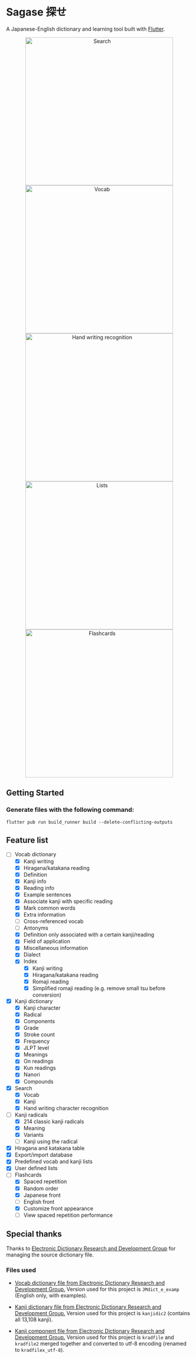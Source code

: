 # Sagase 探せ

A Japanese-English dictionary and learning tool built with [Flutter](https://docs.flutter.dev/).

<p align="center">
    <img width="400" alt="Search" src="https://user-images.githubusercontent.com/10720298/208696336-c4b5cab8-26d4-456a-bcbf-b2fe4e5ecc62.png"> 
    <img width="400" alt="Vocab" src="https://user-images.githubusercontent.com/10720298/208696345-4c77d60a-9528-4191-99fd-1ee8c0db6ebc.png">
    <img width="400" alt="Hand writing recognition" src="https://user-images.githubusercontent.com/10720298/209070998-3792e9c2-b14b-40e5-b686-283de429295e.png"> 
    <img width="400" alt="Lists" src="https://user-images.githubusercontent.com/10720298/208696348-b727ab3d-1d5c-4445-b20e-436cf8fc801c.png">
    <img width="400" alt="Flashcards" src="https://user-images.githubusercontent.com/10720298/208696328-d7a6c1c5-a7a9-487c-b078-32b82fa06aff.png">
</p>

## Getting Started

### Generate files with the following command:

```flutter pub run build_runner build --delete-conflicting-outputs```

## Feature list

- [ ] Vocab dictionary
    - [x] Kanji writing
    - [x] Hiragana/katakana reading
    - [x] Definition
    - [x] Kanji info
    - [x] Reading info
    - [x] Example sentences
    - [x] Associate kanji with specific reading
    - [x] Mark common words
    - [x] Extra information
    - [ ] Cross-referenced vocab
    - [ ] Antonyms
    - [x] Definition only associated with a certain kanji/reading
    - [x] Field of application
    - [x] Miscellaneous information
    - [x] Dialect
    - [x] Index
        - [x] Kanji writing
        - [x] Hiragana/katakana reading
        - [x] Romaji reading
        - [x] Simplified romaji reading (e.g. remove small tsu before conversion)
- [x] Kanji dictionary
    - [x] Kanji character
    - [x] Radical
    - [x] Components
    - [x] Grade
    - [x] Stroke count
    - [x] Frequency
    - [x] JLPT level
    - [x] Meanings
    - [x] On readings
    - [x] Kun readings
    - [x] Nanori
    - [x] Compounds
- [x] Search
    - [x] Vocab
    - [x] Kanji
    - [x] Hand writing character recognition
- [ ] Kanji radicals
    - [x] 214 classic kanji radicals
    - [x] Meaning
    - [x] Variants
    - [ ] Kanji using the radical
- [x] Hiragana and katakana table
- [x] Export/import database
- [x] Predefined vocab and kanji lists
- [x] User defined lists
- [ ] Flashcards
    - [x] Spaced repetition
    - [x] Random order
    - [x] Japanese front
    - [ ] English front 
    - [x] Customize front appearance
    - [ ] View spaced repetition performance 

## Special thanks

Thanks to [Electronic Dictionary Research and Development Group](http://www.edrdg.org/) for managing the source dictionary file.

### Files used

- [Vocab dictionary file from Electronic Dictionary Research and Development Group.](http://www.edrdg.org/wiki/index.php/JMdict-EDICT_Dictionary_Project) Version used for this project is `JMdict_e_examp` (English only, with examples).

- [Kanji dictionary file from Electronic Dictionary Research and Development Group.](http://www.edrdg.org/wiki/index.php/KANJIDIC_Project) Version used for this project is `kanjidic2` (contains all 13,108 kanji).

- [Kanji component file from Electronic Dictionary Research and Development Group.](http://www.edrdg.org/krad/kradinf.html) Version used for this project is `kradfile` and `kradfile2` merged together and converted to utf-8 encoding (renamed to `kradfilex_utf-8`).
